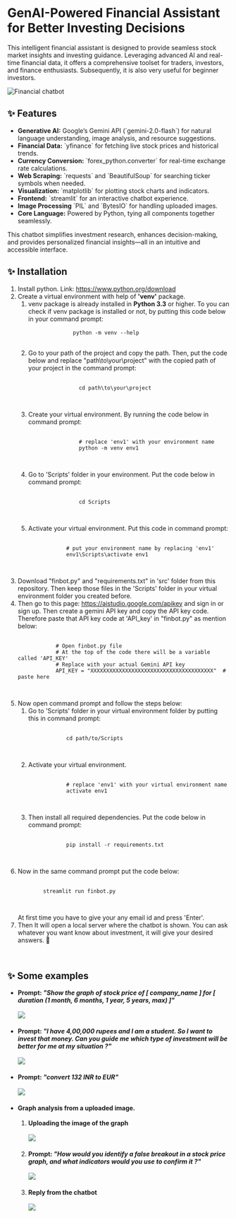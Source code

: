 <h1>GenAI-Powered Financial Assistant for Better Investing Decisions</h1>

<p>This intelligent financial assistant is designed to provide seamless stock market insights and investing guidance. Leveraging advanced AI and real-time financial data, it offers a comprehensive toolset for traders, investors, and finance enthusiasts. Subsequently, it is also very useful for beginner investors.</p>
</hr>
<img src="https://github.com/Prithwish-18/Financial_chatbot/blob/main/images/Output_1.png" alt="Financial chatbot"/>
<h2>✨ Features </h2>
<ul>
  <li><strong>Generative AI:</strong> Google’s Gemini API (`gemini-2.0-flash`) for natural language understanding, image analysis, and resource suggestions.</li>
  <li><strong>Financial Data:</strong> `yfinance` for fetching live stock prices and historical trends.</li>
  <li><strong>Currency Conversion:</strong> `forex_python.converter` for real-time exchange rate calculations.</li>
  <li><strong>Web Scraping:</strong> `requests` and `BeautifulSoup` for searching ticker symbols when needed.</li>
  <li><strong>Visualization:</strong> `matplotlib` for plotting stock charts and indicators.</li>
  <li><strong>Frontend:</strong> `streamlit` for an interactive chatbot experience.</li>
  <li><strong>Image Processing</strong> `PIL` and `BytesIO` for handling uploaded images.</li>
  <li><strong>Core Language:</strong> Powered by Python, tying all components together seamlessly.</li>
</ul>

<p>This chatbot simplifies investment research, enhances decision-making, and provides personalized financial insights—all in an intuitive and accessible interface.</p>

<h2>✨ Installation </h2>
<ol>
  <li>Install python. Link: <a href="https://www.python.org/downloads"> https://www.python.org/download</a></li>
  <li>
    Create a virtual environment with help of <strong>'venv'</strong> package.
    <ol>
        <li>venv package is already installed in <strong>Python 3.3</strong> or higher. To you can check if venv package is installed or not, by putting this code below in your command prompt: 
            <pre>
            <code>python -m venv --help</code>
            </pre> </li>
        <li>
            Go to your path of the project and copy the path. Then, put the code below and replace "path\to\your\project" with the copied path of your project in the command prompt:
            <pre>
            <code>
                cd path\to\your\project
            </code>
            </pre>
        </li>
        <li>
            Create your virtual environment. By running the code below in command prompt: 
            <pre>
            <code>
                # replace 'env1' with your environment name
                python -m venv env1
            </code>
            </pre>
        </li>
        <li>
            Go to 'Scripts' folder in your environment. Put the code below in command prompt: 
            <pre>
            <code>
                cd Scripts
            </code>
            </pre>
        </li>
        <li>Activate your virtual environment. Put this code in command prompt: 
          <pre>
            <code>
            # put your environment name by replacing 'env1'
            env1\Scripts\activate env1
            </code>
          </pre>
        </li>
    </ol>
  </li>
  <li>
    Download "finbot.py" and "requirements.txt" in 'src' folder from this repository. Then keep those files in the 'Scripts' folder in your virtual environment folder you created before.
  </li>
  <li>
    Then go to this page: <a href="https://aistudio.google.com/apikey">https://aistudio.google.com/apikey</a> and sign in or sign up. Then create a gemini API key and copy the API key code. Therefore paste that API key code at 'API_key' in "finbot.py" as mention below: 
    <pre>
      <code>
            # Open finbot.py file
            # At the top of the code there will be a variable called 'API_KEY'
            # Replace with your actual Gemini API key
            API_KEY = "XXXXXXXXXXXXXXXXXXXXXXXXXXXXXXXXXXXXXXX"  # paste here
      </code>
    </pre>
  </li>
  <li>
    Now open command prompt and follow the steps below: 
    <ol>
      <li>Go to 'Scripts' folder in your virtual environment folder by putting this in command prompt: 
        <pre>
          <code>
            cd path/to/Scripts
          </code>
        </pre>
      </li>
      <li>
        Activate your virtual environment.
        <pre>
          <code>
            # replace 'env1' with your virtual environment name
            activate env1
          </code>
        </pre>
      </li>
      <li>
        Then install all required dependencies. Put the code below in command prompt: 
        <pre>
          <code>
            pip install -r requirements.txt
          </code>
        </pre>
      </li>
    </ol>
  </li>
  <li>Now in the same command prompt put the code below: 
    <pre>
      <code>
        streamlit run finbot.py
      </code>
    </pre>
    At first time you have to give your any email id and press 'Enter'.
  </li>
  <li>Then It will open a local server where the chatbot is shown. You can ask whatever you want know about investment, it will give your desired answers. 🤗</li>
</ol>

  </br>

<h2>✨ Some examples </h2>

<ul>
  <li>
    <strong>Prompt:  <em>"Show the graph of stock price of [ company_name ] for [ duration (1 month, 6 months, 1 year, 5 years, max) ]"</em></strong></br></br>
  <img src="https://github.com/Prithwish-18/Financial_chatbot/blob/main/images/output_2.png"/></br></br>
  </li>
  <li>
    <strong>Prompt: <em>"I have 4,00,000 rupees and I am a student. So I want to invest that money. Can you guide me which type of investment will be better for me at my situation ?"</em></strong></br></br>
  <img src="https://github.com/Prithwish-18/Financial_chatbot/blob/main/images/output_3.png"/></br></br>
  </li>
  <li>
    <strong>Prompt: <em>"convert 132 INR to EUR"</em></strong></br></br>
  <img src="https://github.com/Prithwish-18/Financial_chatbot/blob/main/images/output_4.png"/></br></br>
  </li>
  <li>
    <strong>Graph analysis from a uploaded image.</strong></br></br>
    <ol>
      <li>
        <strong>Uploading the image of the graph</strong></br></br>
        <img src="https://github.com/Prithwish-18/Financial_chatbot/blob/main/images/output_5.png"/></br></br>
      </li>
      <li>
        <strong>Prompt: <em>"How would you identify a false breakout in a stock price graph, and what indicators would you use to confirm it ?"</em></strong></br></br>
        <img src="https://github.com/Prithwish-18/Financial_chatbot/blob/main/images/output_6.png"/></br></br>
      </li>
      <li>
        <strong>Reply from the chatbot</strong></br></br>
        <img src="https://github.com/Prithwish-18/Financial_chatbot/blob/main/images/output_7.png"/></br></br>
      </li>
    </ol>
  </li>
</ul>

